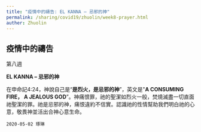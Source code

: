 ```yaml
---
title: "疫情中的禱告: EL KANNA – 忌邪的神"
permalink: /sharing/covid19/zhuolin/week8-prayer.html
auther: Zhuolin
---
```

## 疫情中的禱告
第八週 

**EL KANNA – 忌邪的神**   

在申命記4:24，神說自己是“**是烈火，是忌邪的神**”，英文是"**A CONSUMING FIRE， A JEALOUS GOD**”。神痛恨罪，祂的聖潔如烈火一般，焚燒滅盡一切直面祂聖潔的罪。祂是忌邪的神，痛恨違約不信實。認識祂的性情幫助我們明白祂的心意，敬畏神並活出合神心意生命。  

`2020-05-02 琢琳`  
